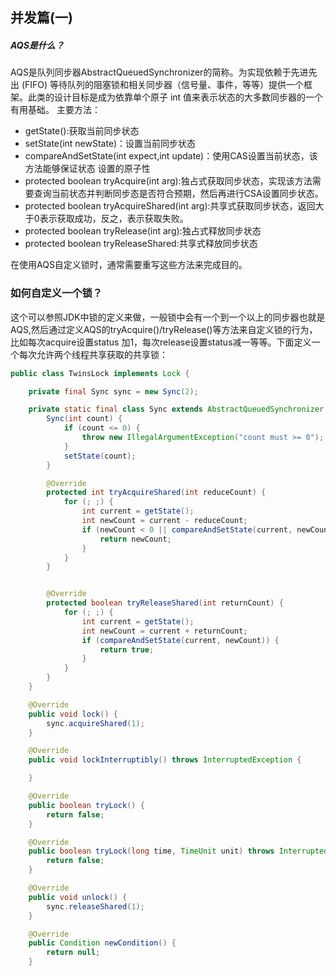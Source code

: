 ## 并发篇(一)
##### AQS是什么？
AQS是队列同步器AbstractQueuedSynchronizer的简称。为实现依赖于先进先出 (FIFO) 等待队列的阻塞锁和相关同步器（信号量、事件，等等）提供一个框架。此类的设计目标是成为依靠单个原子 int 值来表示状态的大多数同步器的一个有用基础。
主要方法：
+ getState():获取当前同步状态
+ setState(int newState)：设置当前同步状态
+ compareAndSetState(int expect,int update)：使用CAS设置当前状态，该方法能够保证状态 设置的原子性
+ protected boolean tryAcquire(int arg):独占式获取同步状态，实现该方法需要查询当前状态并判断同步态是否符合预期，然后再进行CSA设置同步状态。
+ protected boolean tryAcquireShared(int arg):共享式获取同步状态，返回大于0表示获取成功，反之，表示获取失败。
+ protected boolean tryRelease(int arg):独占式释放同步状态
+ protected boolean tryReleaseShared:共享式释放同步状态

在使用AQS自定义锁时，通常需要重写这些方法来完成目的。

### 如何自定义一个锁？
这个可以参照JDK中锁的定义来做，一般锁中会有一个到一个以上的同步器也就是AQS,然后通过定义AQS的tryAcquire()/tryRelease()等方法来自定义锁的行为，比如每次acquire设置status 加1，每次release设置status减一等等。下面定义一个每次允许两个线程共享获取的共享锁：
```java
public class TwinsLock implements Lock {

    private final Sync sync = new Sync(2);

    private static final class Sync extends AbstractQueuedSynchronizer {
        Sync(int count) {
            if (count <= 0) {
                throw new IllegalArgumentException("count must >= 0");
            }
            setState(count);
        }

        @Override
        protected int tryAcquireShared(int reduceCount) {
            for (; ;) {
                int current = getState();
                int newCount = current - reduceCount;
                if (newCount < 0 || compareAndSetState(current, newCount)) {
                    return newCount;
                }
            }
        }


        @Override
        protected boolean tryReleaseShared(int returnCount) {
            for (; ;) {
                int current = getState();
                int newCount = current + returnCount;
                if (compareAndSetState(current, newCount)) {
                    return true;
                }
            }
        }
    }

    @Override
    public void lock() {
        sync.acquireShared(1);
    }

    @Override
    public void lockInterruptibly() throws InterruptedException {

    }

    @Override
    public boolean tryLock() {
        return false;
    }

    @Override
    public boolean tryLock(long time, TimeUnit unit) throws InterruptedException {
        return false;
    }

    @Override
    public void unlock() {
        sync.releaseShared(1);
    }

    @Override
    public Condition newCondition() {
        return null;
    }
```

